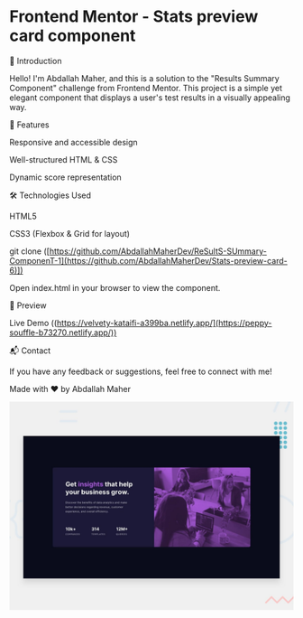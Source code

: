 # Frontend Mentor - Stats preview card component

🌟 Introduction

Hello! I'm Abdallah Maher, and this is a solution to the "Results Summary Component" challenge from Frontend Mentor. This project is a simple yet elegant component that displays a user's test results in a visually appealing way.

🚀 Features

Responsive and accessible design

Well-structured HTML & CSS

Dynamic score representation

🛠 Technologies Used

HTML5

CSS3 (Flexbox & Grid for layout)

git clone ([https://github.com/AbdallahMaherDev/ReSultS-SUmmary-ComponenT-1](https://github.com/AbdallahMaherDev/Stats-preview-card-6)])

Open index.html in your browser to view the component.

🎨 Preview

Live Demo ((https://velvety-kataifi-a399ba.netlify.app/](https://peppy-souffle-b73270.netlify.app/))

📬 Contact

If you have any feedback or suggestions, feel free to connect with me!

Made with ❤️ by Abdallah Maher

![Design preview for the Stats preview card component coding challenge](./design/desktop-preview.jpg)
